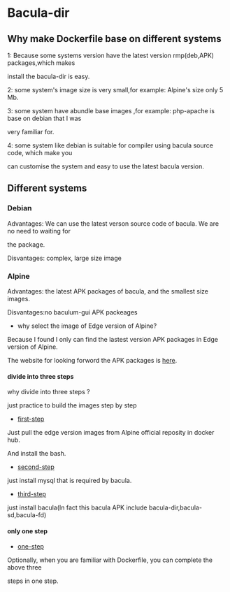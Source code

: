 # Bacula-dir

## Why make Dockerfile base on different systems


1: Because some systems version have the latest version rmp(deb,APK) packages,which makes

install the bacula-dir is easy.

2: some system's image size is very small,for example: Alpine's size only 5 Mb.

3: some system have abundle base images ,for example: php-apache is base on debian that I was 

very familiar for.

4: some system like debian is suitable for compiler using bacula source code, which make you

can customise the  system and easy to use the latest bacula version.


## Different systems


### Debian

Advantages: We can use the latest verson source code of bacula. We are no need to waiting for

the package.

Disvantages: complex, large size image





### Alpine

Advantages: the latest APK packages of bacula, and the smallest size images.

Disvantages:no baculum-gui APK packeages

* why select the image of Edge version of Alpine?

Because I found I only can find the lastest version APK packages in Edge version of Alpine.

The website  for looking forword the APK packages is [here](https://pkgs.alpinelinux.org/packages).



#### divide into three steps

why divide into three steps ?

just practice to build the images step by step

* [first-step](/bacula-dir/Alpine/first-step)

Just pull the edge version images from Alpine official reposity in docker hub.

And install the bash.


* [second-step](/bacula-dir/Alpine/second-step)

just install  mysql that is required by bacula.


* [third-step](/bacula-dir/Alpine/third-step)

just install bacula(In fact this bacula APK include bacula-dir,bacula-sd,bacula-fd)



#### only one step

* [one-step](/bacula-dir/Alpine/only-one-step)

Optionally, when you are familiar with Dockerfile, you can complete the above three

steps in one step.
